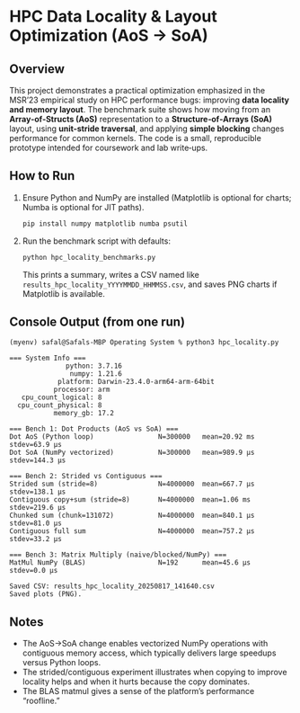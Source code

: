 # HPC Data Locality & Layout Optimization (AoS → SoA)

## Overview
This project demonstrates a practical optimization emphasized in the MSR’23 empirical study on HPC performance bugs: improving **data locality and memory layout**. The benchmark suite shows how moving from an **Array‑of‑Structs (AoS)** representation to a **Structure‑of‑Arrays (SoA)** layout, using **unit‑stride traversal**, and applying **simple blocking** changes performance for common kernels. The code is a small, reproducible prototype intended for coursework and lab write‑ups.

## How to Run
1. Ensure Python and NumPy are installed (Matplotlib is optional for charts; Numba is optional for JIT paths).
   ```bash
   pip install numpy matplotlib numba psutil
   ```
2. Run the benchmark script with defaults:
   ```bash
   python hpc_locality_benchmarks.py
   ```
   This prints a summary, writes a CSV named like `results_hpc_locality_YYYYMMDD_HHMMSS.csv`, and saves PNG charts if Matplotlib is available.

## Console Output (from one run)
```text
(myenv) safal@Safals-MBP Operating System % python3 hpc_locality.py

=== System Info ===
              python: 3.7.16
               numpy: 1.21.6
            platform: Darwin-23.4.0-arm64-arm-64bit
           processor: arm
   cpu_count_logical: 8
  cpu_count_physical: 8
           memory_gb: 17.2

=== Bench 1: Dot Products (AoS vs SoA) ===
Dot AoS (Python loop)                N=300000   mean=20.92 ms  stdev=63.9 µs
Dot SoA (NumPy vectorized)           N=300000   mean=989.9 µs  stdev=144.3 µs

=== Bench 2: Strided vs Contiguous ===
Strided sum (stride=8)               N=4000000  mean=667.7 µs  stdev=138.1 µs
Contiguous copy+sum (stride=8)       N=4000000  mean=1.06 ms  stdev=219.6 µs
Chunked sum (chunk=131072)           N=4000000  mean=840.1 µs  stdev=81.0 µs
Contiguous full sum                  N=4000000  mean=757.2 µs  stdev=33.2 µs

=== Bench 3: Matrix Multiply (naive/blocked/NumPy) ===
MatMul NumPy (BLAS)                  N=192      mean=45.6 µs  stdev=0.0 µs

Saved CSV: results_hpc_locality_20250817_141640.csv
Saved plots (PNG).
```

## Notes
- The AoS→SoA change enables vectorized NumPy operations with contiguous memory access, which typically delivers large speedups versus Python loops.
- The strided/contiguous experiment illustrates when copying to improve locality helps and when it hurts because the copy dominates.
- The BLAS matmul gives a sense of the platform’s performance “roofline.”


